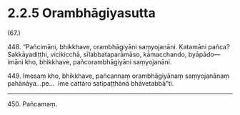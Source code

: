 

# 2.2.5 Orambhāgiyasutta




(67.)

448\. “Pañcimāni, bhikkhave, orambhāgiyāni saṃyojanāni. Katamāni pañca? Sakkāyadiṭṭhi, vicikicchā, sīlabbataparāmāso, kāmacchando, byāpādo—  imāni kho, bhikkhave, pañcorambhāgiyāni saṃyojanāni.

449\. Imesaṃ kho, bhikkhave, pañcannaṃ orambhāgiyānaṃ saṃyojanānaṃ pahānāya…pe…  ime cattāro satipaṭṭhānā bhāvetabbā”ti.

---

450\. Pañcamaṃ.





